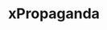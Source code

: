 ---
title: "xPropaganda"
summary: "None"
image: "xpropaganda.jpg"
apple_music_artist_url: "https://music.apple.com/gb/artist/xpropaganda/1440758583"
wikipedia_url: "none"
---